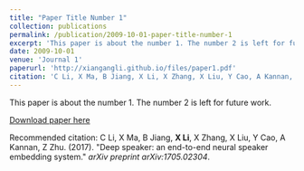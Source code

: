 ```yaml
---
title: "Paper Title Number 1"
collection: publications
permalink: /publication/2009-10-01-paper-title-number-1
excerpt: 'This paper is about the number 1. The number 2 is left for future work.'
date: 2009-10-01
venue: 'Journal 1'
paperurl: 'http://xiangangli.github.io/files/paper1.pdf'
citation: 'C Li, X Ma, B Jiang, X Li, X Zhang, X Liu, Y Cao, A Kannan, Z Zhu. (2017). (2017). &quot;Deep speaker: an end-to-end neural speaker embedding system.&quot; <i>arXiv preprint arXiv:1705.02304</i>. 1(1).'
---
```

This paper is about the number 1. The number 2 is left for future work.

[Download paper here](http://academicpages.github.io/files/paper1.pdf)

Recommended citation: C Li, X Ma, B Jiang, <strong>X Li</strong>, X Zhang, X Liu, Y Cao, A Kannan, Z Zhu. (2017). "Deep speaker: an end-to-end neural speaker embedding system." <i>arXiv preprint arXiv:1705.02304</i>.
